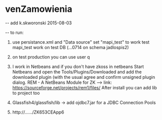 # venZamowienia
-- add k.skworonski 2015-08-03

-- to run:

1. use persistance.xml and "Data source" set "mapi_test" to work test
   mapi_test work on test DB (...0714 on schema jadlospis2)
   
2. on test production you can use user q

3. I work in Netbeans and if you don't have zkoss in netbeans 
Start Netbeans and open the Tools/Plugins/Downloaded and add the downloaded plugin (with the usual agree and confirm unsigned plugin dialog.
REM - A NetBeans Module for ZK --> link: https://sourceforge.net/projects/rem1/files/
After install you can add lib to project too 

4. Glassfish4/glassfish/lib -> add ojdbc7.jar for a JDBC Connection Pools

5. http://....../ZK653CEApp6
